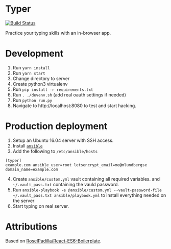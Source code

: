 # Typer
[![Build Status](https://travis-ci.org/mattiaslundberg/typer.svg?branch=master)](https://travis-ci.org/mattiaslundberg/typer)

Practice your typing skills with an in-browser app.

# Development

1. Run `yarn install`
2. Run `yarn start`
3. Change directory to server
4. Create python3 virtualenv
5. Run `pip install -r requirements.txt`
6. Run `. ./devenv.sh` (add real oauth settings if needed)
7. Run `python run.py`
8. Navigate to http://localhost:8080 to test and start hacking.

# Production deployment

1. Setup an Ubuntu 16.04 server with SSH access.
2. Install [`ansible`](https://www.ansible.com/)
3. Add the following to `/etc/ansible/hosts`
```
[typer]
example.com ansible_user=root letsencrypt_email=me@mlundbergse domain_name=example.com
```
4. Create `ansible/custom.yml` vault containing all required variables. and `~/.vault_pass.txt` containing the vauld password.
5. Run `ansible-playbook -e @ansible/custom.yml --vault-password-file ~/.vault_pass.txt ansible/playbook.yml` to install everything needed on the server
6. Start typing on real server.

# Attributions
Based on [RoselPadilla/React-ES6-Boilerplate](https://github.com/RoselPadilla/React-ES6-Boilerplate).
